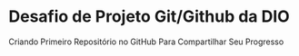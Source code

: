 # Desafio de Projeto Git/Github da DIO
Criando Primeiro Repositório no GitHub Para Compartilhar Seu Progresso
